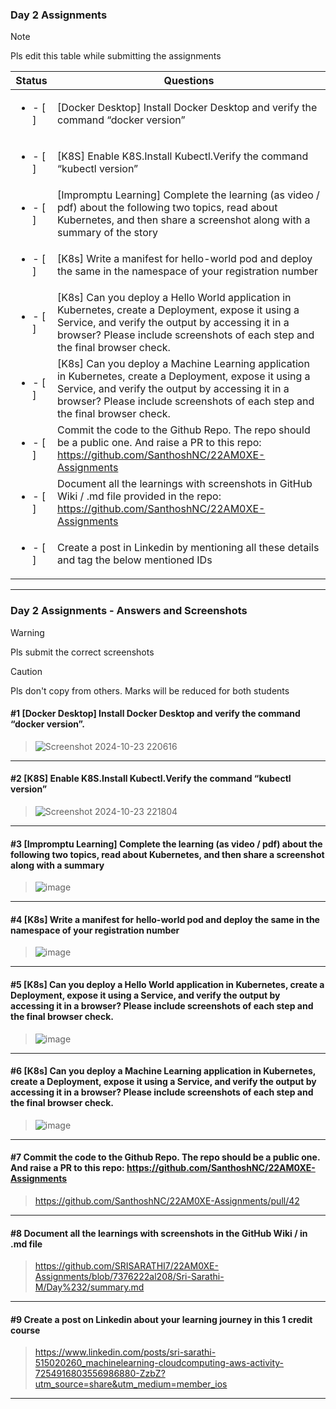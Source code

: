 ### Day 2 Assignments

> [!NOTE]
> Pls edit this table while submitting the assignments

| Status         | Questions     | 
|----------------|---------------|
| <ul><li>- [ ] </li></ul> | [Docker Desktop] Install Docker Desktop and verify the command “docker version” |
| <ul><li>- [ ] </li></ul> | [K8S] Enable K8S.Install Kubectl.Verify the command “kubectl version” |
| <ul><li>- [ ] </li></ul> | [Impromptu Learning] Complete the learning (as video / pdf) about the following two topics, read about Kubernetes, and then share a screenshot along with a summary of the story |
| <ul><li>- [ ] </li></ul> | [K8s] Write a manifest for hello-world pod and deploy the same in the namespace of your registration number |
| <ul><li>- [ ] </li></ul> | [K8s] Can you deploy a Hello World application in Kubernetes, create a Deployment, expose it using a Service, and verify the output by accessing it in a browser? Please include screenshots of each step and the final browser check. |
| <ul><li>- [ ] </li></ul> | [K8s] Can you deploy a Machine Learning application in Kubernetes, create a Deployment, expose it using a Service, and verify the output by accessing it in a browser? Please include screenshots of each step and the final browser check.  |
| <ul><li>- [ ] </li></ul> | Commit the code to the Github Repo. The repo should be a public one. And raise a PR to this repo: https://github.com/SanthoshNC/22AM0XE-Assignments |
| <ul><li>- [ ] </li></ul> | Document all the learnings with screenshots in GitHub Wiki / .md file provided in the repo: https://github.com/SanthoshNC/22AM0XE-Assignments |
| <ul><li>- [ ] </li></ul> | Create a post in Linkedin by mentioning all these details and tag the below mentioned IDs |

***

### Day 2 Assignments - Answers and Screenshots

> [!WARNING]
> Pls submit the correct screenshots

> [!CAUTION]
> Pls don't copy from others. Marks will be reduced for both students

#### #1 [Docker Desktop] Install Docker Desktop and verify the command “docker version”.
>![Screenshot 2024-10-23 220616](https://github.com/user-attachments/assets/c69f15dd-919e-4f41-9591-1eb7072f0186)


***

#### #2 [K8S] Enable K8S.Install Kubectl.Verify the command “kubectl version”
> ![Screenshot 2024-10-23 221804](https://github.com/user-attachments/assets/35e50144-682e-49c6-898f-10d53e843667)


***

#### #3 [Impromptu Learning] Complete the learning (as video / pdf) about the following two topics, read about Kubernetes, and then share a screenshot along with a summary
>![image](https://github.com/user-attachments/assets/9739ae0c-a1c5-4759-8b25-b63c33a1e964)


***

#### #4 [K8s] Write a manifest for hello-world pod and deploy the same in the namespace of your registration number
> ![image](https://github.com/user-attachments/assets/ce442adf-9aef-4179-9f8f-985d8b1af36b)


***

#### #5 [K8s] Can you deploy a Hello World application in Kubernetes, create a Deployment, expose it using a Service, and verify the output by accessing it in a browser? Please include screenshots of each step and the final browser check.
> ![image](https://github.com/user-attachments/assets/e92bf03a-06b9-4ca6-94f5-a74af3b4f98e)


***

#### #6 [K8s] Can you deploy a Machine Learning application in Kubernetes, create a Deployment, expose it using a Service, and verify the output by accessing it in a browser? Please include screenshots of each step and the final browser check.
> ![image](https://github.com/user-attachments/assets/13323ffe-44ef-4620-8bf7-b3aa6ccd0cbf)


***

#### #7 Commit the code to the Github Repo. The repo should be a public one. And raise a PR to this repo: https://github.com/SanthoshNC/22AM0XE-Assignments
> https://github.com/SanthoshNC/22AM0XE-Assignments/pull/42

***

#### #8 Document all the learnings with screenshots in the GitHub Wiki / in .md file
> https://github.com/SRISARATHI7/22AM0XE-Assignments/blob/7376222al208/Sri-Sarathi-M/Day%232/summary.md

***

#### #9 Create a post on Linkedin about your learning journey in this 1 credit course
> https://www.linkedin.com/posts/sri-sarathi-515020260_machinelearning-cloudcomputing-aws-activity-7254916803556986880-ZzbZ?utm_source=share&utm_medium=member_ios

***
